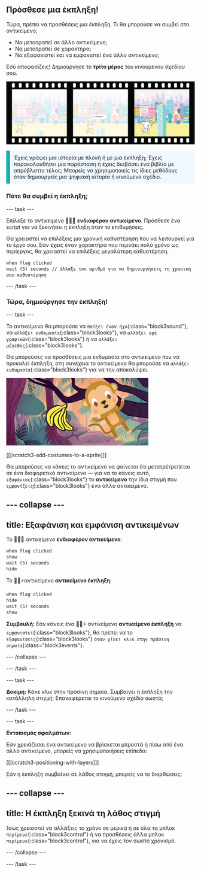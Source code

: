 ## Πρόσθεσε μια έκπληξη!

Τώρα, πρέπει να προσθέσεις μια έκπληξη. Τι θα μπορούσε να συμβεί στο αντικείμενο;
- Να μετατραπεί σε άλλο αντικείμενο;
- Να μετατραπεί σε χαρακτήρα;
- Να εξαφανιστεί και να εμφανιστεί ένα άλλο αντικείμενο;

Εσύ αποφασίζεις! Δημιούργησε το **τρίτο μέρος** του κινούμενου σχεδίου σου.

![Μια ταινία με 3 καρέ. Το τρίτο πλαίσιο επισημαίνεται. Το πλαίσιο δείχνει μια σκηνή με χαρακτήρα που κοιτάζει έκπληκτος ένα αντικείμενο.](images/surprise.png)

<p style="border-left: solid; border-width:10px; border-color: #0faeb0; background-color: aliceblue; padding: 10px;">
Έχεις γράψει μια ιστορία με πλοκή ή με μια έκπληξη; Έχεις παρακολουθήσει μια παράσταση ή έχεις διαβάσει ένα βιβλίο με απρόβλεπτο τέλος; Μπορείς να χρησιμοποιείς τις ίδιες μεθόδους όταν δημιουργείς μια ψηφιακή ιστορία ή κινούμενο σχέδιο. 
</p>

### Πότε θα συμβεί η έκπληξη;

--- task ---

Επίλεξε το αντικείμενο 🎂🎾🎁 **ενδιαφέρον αντικείμενο**. Πρόσθεσε ένα script για να ξεκινήσει η έκπληξη όταν το επιθυμήσεις.

Θα χρειαστεί να επιλέξεις μια χρονική καθυστέρηση που να λειτουργεί για το έργο σου. Εάν έχεις έναν χαρακτήρα που περνάει πολύ χρόνο ως περίεργος, θα χρειαστεί να επιλέξεις μεγαλύτερη καθυστέρηση.

```blocks3
when flag clicked
wait (5) seconds // άλλαξε τον αριθμό για να δημιουργήσεις τη χρονική σου καθυστέρηση
```

--- /task ---

### Τώρα, δημιούργησε την έκπληξη!

--- task ---

Το αντικείμενο θα μπορούσε να `παίξει έναν ήχο`{:class="block3sound"}, να `αλλάξει ενδυμασία`{:class="block3looks"}, να `αλλάξει εφέ γραφικών`{:class="block3looks"} ή να `αλλάξει μέγεθος`{:class="block3looks"}.

Θα μπορούσες να προσθέσεις μια ενδυμασία στο αντικείμενο που να προκαλεί έκπληξη, στη συνέχεια το αντικείμενο θα μπορούσε να `αλλάξει ενδυμασία`{:class="block3looks"} για να την αποκαλύψει.

![Ένα φόντο της ερήμου με έναν βράχο που κουνιέται πέρα δώθε.](images/bat.gif)

[[[scratch3-add-costumes-to-a-sprite]]]

Θα μπορούσες να κάνεις το αντικείμενο να φαίνεται ότι μετατρέτρεπεται σε ένα διαφορετικό αντικείμενο — για να το κάνεις αυτό, `εξαφάνισε`{:class="block3looks"} το **αντικείμενο** την ίδια στιγμή που `εμφανίζεις`{:class="block3looks"} ένα άλλο αντικείμενο.

--- collapse ---
---
title: Εξαφάνιση και εμφάνιση αντικειμένων
---

Το 🎂🎾🎁 αντικείμενο **ενδιαφέρον αντικείμενο**:
```blocks3
when flag clicked
show
wait (5) seconds
hide
```

Το 🎷👻⚡αντικείμενο **αντικείμενο έκπληξη**:
```blocks3
when flag clicked
hide
wait (5) seconds
show
```

**Συμβουλή:** Εάν κάνεις ένα 🎷👻⚡ αντικείμενο **αντικείμενο έκπληξη** να `εμφανιστεί`{:class="block3looks"}, θα πρέπει να το `εξαφανίσεις`{:class="block3looks"} `όταν γίνει κλικ στην πράσινη σημαία`{:class="block3events"}.

--- /collapse ---

--- /task ---

--- task ---

**Δοκιμή:** Κάνε κλικ στην πράσινη σημαία. Συμβαίνει η έκπληξη την κατάλληλη στιγμή; Επαναφέρεται το κινούμενο σχέδιο σωστά;

--- /task ---

--- task ---

**Εντοπισμός σφαλμάτων:**

Εάν χρειάζεσαι ένα αντικείμενο να βρίσκεται μπροστά ή πίσω από ένα άλλο αντικείμενο, μπορείς να χρησιμοποιήσεις επίπεδα:

[[[scratch3-positioning-with-layers]]]

Εάν η έκπληξη συμβαίνει σε λάθος στιγμή, μπορείς να το διορθώσεις:

--- collapse ---
---
title: Η έκπληξη ξεκινά τη λάθος στιγμή
---

Ίσως χρειαστεί να αλλάξεις το χρόνο σε μερικά ή σε όλα τα μπλοκ `περίμενε`{:class="block3control"} ή να προσθέσεις άλλα μπλοκ `περίμενε`{:class="block3control"}, για να έχεις τον σωστό χρονισμό.

--- /collapse ---

--- /task ---

